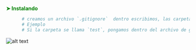  __<span style="color: green;">➤ Instalando  </span>__    
```sh
      # creamos un archivo `.gitignore`  dentro escribimos, las carpetas o archivos que queremos ignorar
      # Ejemplo 
      # Si la carpeta se llama `test`, pongamos dentro del archivo de gitignore ->     test
``` 


![alt text](https://www.google.com/url?sa=i&url=https%3A%2F%2Fwww.youtube.com%2Fwatch%3Fv%3D5dYAp88w6Uw&psig=AOvVaw0TaPypWi7HqNdm4wmcwcT1&ust=1591406212649000&source=images&cd=vfe&ved=0CAIQjRxqFwoTCICUn6LA6ekCFQAAAAAdAAAAABAO)
